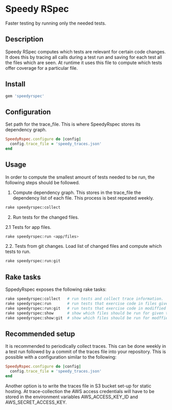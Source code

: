# Speedy RSpec

Faster testing by running only the needed tests.

## Description

Speedy RSpec computes which tests are relevant for certain code changes. It
does this by tracing all calls during a test run and saving for each test all
the files which are seen. At runtime it uses this file to compute which tests
offer coverage for a particular file.

## Install

```ruby
gem 'speedyrspec'
```

## Configuration

Set path for the trace_file. This is where SpeedyRspec stores its dependency
graph.

```ruby
SpeedyRspec.configure do |config|
  config.trace_file = 'speedy_traces.json'
end
```

## Usage

In order to compute the smallest amount of tests needed to be run, the
following steps should be followed.

1. Compute dependency graph. This stores in the trace_file the dependency list
   of each file. This process is best repeated weekly.

  ```bash
  rake speedyrspec:collect
  ```

2. Run tests for the changed files.

  2.1 Tests for app files.

  ```bash
  rake speedyrspec:run <app/files>
  ```

  2.2. Tests from git changes. Load list of changed files and compute which
  tests to run.

  ```bash
  rake speedyrspec:run:git
  ```

## Rake tasks

SppedyRspec exposes the following rake tasks:

```bash
rake speedyrspec:collect   # run tests and collect trace information.
rake speedyrspec:run       # run tests that exercise code in files given as parameters.
rake speedyrspec:run:git   # run tests that exercise code in modiffied git files.
rake speedyrspec:show      # show which files should be run for given tests.
rake speedyrspec:show:git  # show which files should be run for modffied git files.
```


## Recommended setup

It is recommended to periodically collect traces. This can be done weekly in a
test run followed by a commit of the traces file into your repository. This is
possible with a configuration similar to the following:

```ruby
SpeedyRspec.configure do |config|
  config.trace_file = 'speedy_traces.json'
end
```

Another option is to write the traces file in S3 bucket set-up for static
hosting. At trace-collection the AWS access credentials will have to be stored
in the environment variables AWS_ACCESS_KEY_ID and AWS_SECRET_ACCESS_KEY.
